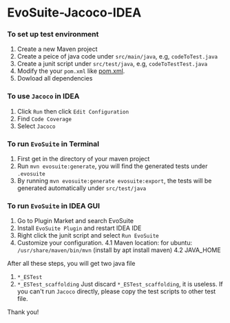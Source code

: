 # EvoSuite-Jacoco-IDEA

### To set up test environment
1. Create a new Maven project
2. Create a peice of java code under `src/main/java`, e.g, `codeToTest.java`
3. Create a junit script under `src/test/java`, e.g, `codeToTestTest.java`
4. Modify the your `pom.xml` like [pom.xml](https://github.com/Krystal97/EvoSuite-IDEA/blob/master/ideaj.example/pom.xml).
5. Dowload all dependencies

### To use `Jacoco` in IDEA
1. Click `Run` then click `Edit Configuration`
2. Find `Code Coverage`
3. Select `Jacoco`

### To run `EvoSuite` in Terminal
1. First get in the directory of your maven project
2. Run `mvn evosuite:generate`, you will find the generated tests under `.evosuite`
3. By running `mvn evosuite:generate evosuite:export`, the tests will be generated automatically under `src/test/java`

### To run `EvoSuite` in IDEA GUI
1. Go to Plugin Market and search EvoSuite
2. Install `EvoSuite Plugin` and restart IDEA IDE
3. Right click the junit script and select `Run EvoSuite`
4. Customize your configuration.
4.1 Maven location: for ubuntu: `/usr/share/maven/bin/mvn` (install by apt install maven)
4.2 JAVA_HOME

After all these steps, you will get two java file
1. `*_ESTest`
2. `*_ESTest_scaffolding`
Just discard `*_ESTest_scaffolding`, it is useless.
If you can't run `Jacoco` directly, please copy the test scripts to other test file.

Thank you!
